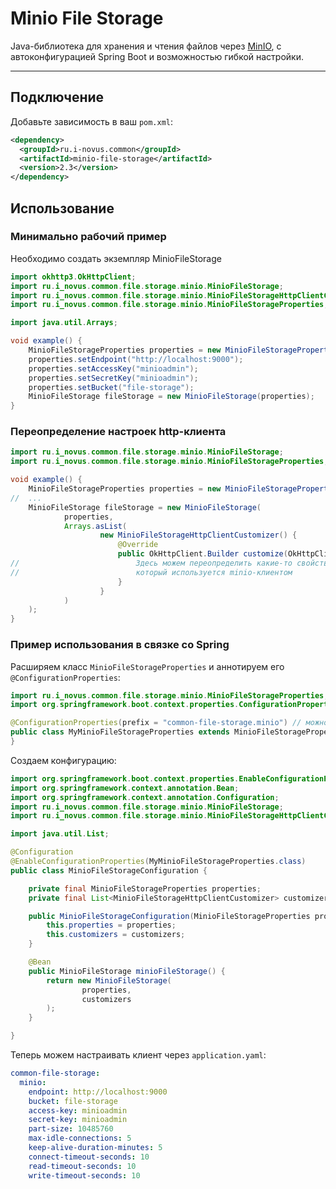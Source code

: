 # Minio File Storage

Java-библиотека для хранения и чтения файлов через [MinIO](https://min.io), с автоконфигурацией Spring Boot и возможностью гибкой настройки.

---

##  Подключение

Добавьте зависимость в ваш `pom.xml`:

```xml
<dependency>
  <groupId>ru.i-novus.common</groupId>
  <artifactId>minio-file-storage</artifactId>
  <version>2.3</version>
</dependency>
```

## Использование

### Минимально рабочий пример

Необходимо создать экземпляр MinioFileStorage

```java
import okhttp3.OkHttpClient;
import ru.i_novus.common.file.storage.minio.MinioFileStorage;
import ru.i_novus.common.file.storage.minio.MinioFileStorageHttpClientCustomizer;
import ru.i_novus.common.file.storage.minio.MinioFileStorageProperties;

import java.util.Arrays;

void example() {
    MinioFileStorageProperties properties = new MinioFileStorageProperties();
    properties.setEndpoint("http://localhost:9000");
    properties.setAccessKey("minioadmin");
    properties.setSecretKey("minioadmin");
    properties.setBucket("file-storage");
    MinioFileStorage fileStorage = new MinioFileStorage(properties);
}
```

### Переопределение настроек http-клиента

```java
import ru.i_novus.common.file.storage.minio.MinioFileStorage;
import ru.i_novus.common.file.storage.minio.MinioFileStorageProperties;

void example() {
    MinioFileStorageProperties properties = new MinioFileStorageProperties();
//  ...  
    MinioFileStorage fileStorage = new MinioFileStorage(
            properties,
            Arrays.asList(
                    new MinioFileStorageHttpClientCustomizer() {
                        @Override
                        public OkHttpClient.Builder customize(OkHttpClient.Builder clientBuilder) {
//                          Здесь можем переопределить какие-то свойства http-клиента, 
//                          который используется minio-клиентом  
                        }
                    }
            )
    );
}
```

### Пример использования в связке со Spring

Расширяем класс `MinioFileStorageProperties` и аннотируем его `@ConfigurationProperties`:

```java
import ru.i_novus.common.file.storage.minio.MinioFileStorageProperties;
import org.springframework.boot.context.properties.ConfigurationProperties;

@ConfigurationProperties(prefix = "common-file-storage.minio") // можно выбрать другой префикс
public class MyMinioFileStorageProperties extends MinioFileStorageProperties {
}
```

Создаем конфигурацию:

```java
import org.springframework.boot.context.properties.EnableConfigurationProperties;
import org.springframework.context.annotation.Bean;
import org.springframework.context.annotation.Configuration;
import ru.i_novus.common.file.storage.minio.MinioFileStorage;
import ru.i_novus.common.file.storage.minio.MinioFileStorageHttpClientCustomizer;

import java.util.List;

@Configuration
@EnableConfigurationProperties(MyMinioFileStorageProperties.class)
public class MinioFileStorageConfiguration {

    private final MinioFileStorageProperties properties;
    private final List<MinioFileStorageHttpClientCustomizer> customizers;

    public MinioFileStorageConfiguration(MinioFileStorageProperties properties, List<MinioFileStorageHttpClientCustomizer> customizers) {
        this.properties = properties;
        this.customizers = customizers;
    }

    @Bean
    public MinioFileStorage minioFileStorage() {
        return new MinioFileStorage(
                properties,
                customizers
        );
    }

}
```

Теперь можем настраивать клиент через `application.yaml`:

```yaml
common-file-storage:
  minio:
    endpoint: http://localhost:9000
    bucket: file-storage
    access-key: minioadmin
    secret-key: minioadmin
    part-size: 10485760
    max-idle-connections: 5
    keep-alive-duration-minutes: 5
    connect-timeout-seconds: 10
    read-timeout-seconds: 10
    write-timeout-seconds: 10
```

